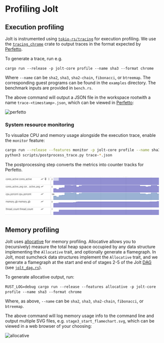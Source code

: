 # Profiling Jolt

## Execution profiling

Jolt is instrumented using [`tokio-rs/tracing`](https://github.com/tokio-rs/tracing) for execution profiling.
We use the [`tracing_chrome`](https://github.com/thoren-d/tracing-chrome) crate to output traces in the format expected by [Perfetto](https://ui.perfetto.dev/).

To generate a trace, run e.g.

```cargo run --release -p jolt-core profile --name sha3 --format chrome```

Where `--name` can be `sha2`, `sha3`, `sha2-chain`, `fibonacci`, or `btreemap`. The corresponding guest programs can be found in the `examples` directory. The benchmark inputs are provided in `bench.rs`.

The above command will output a JSON file in the workspace rootwith a name `trace-<timestamp>.json`, which can be viewed in [Perfetto](https://ui.perfetto.dev/):

![perfetto](../../imgs/perfetto.png)

### System resource monitoring

To visualize CPU and memory usage alongside the execution trace, enable the `monitor` feature:

```bash
cargo run --release --features monitor -p jolt-core profile --name sha3 --format chrome
python3 scripts/postprocess_trace.py trace-*.json
```

The postprocessing step converts the metrics into counter tracks for Perfetto.

![metrics-monitor](../../imgs/metrics-monitor.png)

## Memory profiling

Jolt uses [allocative](https://github.com/facebookexperimental/allocative) for memory profiling.
Allocative allows you to (recursively) measure the total heap space occupied by any data structure implementing the `Allocative` trait, and optionally generate a flamegraph.
In Jolt, most sumcheck data structures implement the `Allocative` trait, and we generate a flamegraph at the start and end of stages 2-5 of the Jolt [DAG](../../how/architecture/architecture.md#jolt-as-a-dag) (see [`jolt_dag.rs`](https://github.com/a16z/jolt/blob/main/jolt-core/src/zkvm/dag/jolt_dag.rs)).

To generate allocative output, run:

```RUST_LOG=debug cargo run --release --features allocative -p jolt-core profile --name sha3 --format chrome```

Where, as above, `--name` can be `sha2`, `sha3`, `sha2-chain`, `fibonacci`, or `btreemap`.

The above command will log memory usage info to the command line and output multiple SVG files, e.g. `stage3_start_flamechart.svg`, which can be viewed in a web browser of your choosing:

![allocative](../../imgs/allocative.png)
